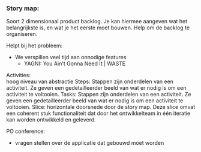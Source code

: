 ### Story map: 
Soort 2 dimensionaal product backlog. 
Je kan hiermee aangeven wat het belangrijkste is, en wat je het eerste moet bouwen. Help om de backlog te organiseren.

Helpt bij het probleem:
- We verspillen veel tijd aan onnodige features 
	- YAGNI: You Ain't Gonna Need It | WASTE

Activities:  
	hoog niveau van abstractie
Steps: 
	Stappen zijn onderdelen van een activiteit. Ze geven een gedetailleerder beeld van wat er nodig is om een activiteit te voltooien.
Tasks: 
	Stappen zijn onderdelen van een activiteit. Ze geven een gedetailleerder beeld van wat er nodig is om een activiteit te voltooien.
Slice: 
	horizontale doorsnede door de story map. Deze slice omvat een coherent stuk functionaliteit dat door het ontwikkelteam in één iteratie kan worden ontwikkeld en geleverd.


PO conference:
- vragen stellen over de applicatie dat gebouwd moet worden